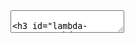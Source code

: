 <section data-markdown><textarea data-template>

### Lambda scope

```javascript
const AWS = require('aws-sdk')
const dynamodb = AWS.DynamoDB.DocumentClient()
let count = 0

async function handler() {
  const result = await dynamodb.get('...')
  count += 1

  return {
    statusCode: 200,
    body: JSON.stringify({
      result,
      count,
    }),
  }
}
```

</textarea></section>
